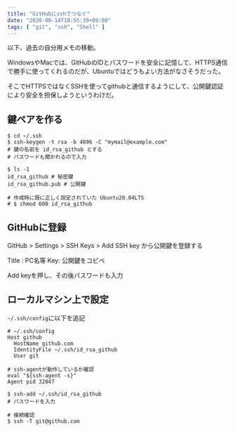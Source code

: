 ```yaml
---
title: "GitHubにsshでつなぐ"
date: "2020-08-14T18:55:39+09:00"
tags: [ "git", "ssh", "Shell" ]
---
```


以下、過去の自分用メモの移動。

WindowsやMacでは、GitHubのIDとパスワードを安全に記憶して、HTTPS通信で勝手に使ってくれるのだが、Ubuntuではどうもよい方法がなさそうだった。

そこでHTTPSではなくSSHを使ってgithubと通信するようにして、公開鍵認証により安全を担保しようというわけだ。

## 鍵ペアを作る

```shell
$ cd ~/.ssh
$ ssh-keygen -t rsa -b 4096 -C "mymail@example.com"
# 鍵の名前を id_rsa_github とする
# パスワードも聞かれるので入力

$ ls -1 
id_rsa_github # 秘密鍵
id_rsa_github.pub # 公開鍵

# 作成時に既に正しく設定されていた Ubuntu20.04LTS
# $ chmod 600 id_rsa_github
```

## GitHubに登録

GitHub > Settings > SSH Keys > Add SSH key から公開鍵を登録する

Title : PC名等
Key: 公開鍵をコピペ

Add keyを押し、その後パスワードも入力

## ローカルマシン上で設定

`~/.ssh/config`に以下を追記

```
# ~/.ssh/config
Host github
  HostName github.com
  IdentityFile ~/.ssh/id_rsa_github
  User git
```

```shell
# ssh-agentが動作しているか確認
eval "${ssh-agent -s}"
Agent pid 32047

$ ssh-add ~/.ssh/id_rsa_github
# パスワードを入力

# 接続確認
$ ssh -T git@github.com
```

